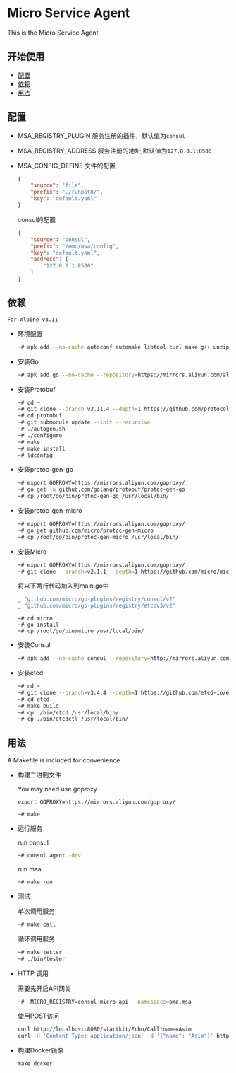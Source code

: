 # Micro Service Agent

This is the Micro Service Agent

## 开始使用

- [配置](#配置)
- [依赖](#依赖)
- [用法](#用法)

## 配置

- MSA_REGISTRY_PLUGIN
    服务注册的插件，默认值为`consul`

- MSA_REGISTRY_ADDRESS
    服务注册的地址,默认值为`127.0.0.1:8500`

- MSA_CONFIG_DEFINE
    文件的配置
    ```json
    {	
        "source": "file",
        "prefix": "./runpath/",
        "key": "default.yaml"
    }	
    ```

    consul的配置
    ```json
    {	
        "source": "consul",
        "prefix": "/omo/msa/config",
        "key": "default.yaml",
        "address": [
            "127.0.0.1:8500"
        ]
    }	
    ```

## 依赖

`For Alpine v3.11`

- 环境配置

    ```bash
    ~# apk add --no-cache autoconf automake libtool curl make g++ unzip alpine-sdk
    ```

- 安装Go

    ```bash
    ~# apk add go --no-cache --repository=https://mirrors.aliyun.com/alpine/v3.11/community/
    ```

- 安装Protobuf

    ```bash
    ~# cd ~
    ~# git clone --branch v3.11.4 --depth=1 https://github.com/protocolbuffers/protobuf
    ~# cd protobuf
    ~# git submodule update --init --recursive
    ~# ./autogen.sh
    ~# ./configure
    ~# make
    ~# make install
    ~# ldconfig
    ```

- 安装protoc-gen-go

    ```bash
    ~# export GOPROXY=https://mirrors.aliyun.com/goproxy/
    ~# go get -u github.com/golang/protobuf/protoc-gen-go
    ~# cp /root/go/bin/protoc-gen-go /usr/local/bin/
    ```

- 安装protoc-gen-micro

    ```bash
    ~# export GOPROXY=https://mirrors.aliyun.com/goproxy/
    ~# go get github.com/micro/protoc-gen-micro
    ~# cp /root/go/bin/protoc-gen-micro /usr/local/bin/
    ```

- 安装Micro

    ```bash
    ~# export GOPROXY=https://mirrors.aliyun.com/goproxy/
    ~# git clone --branch=v2.1.1 --depth=1 https://github.com/micro/micro
    ```

    将以下两行代码加入到main.go中
    ```go
    _ "github.com/micro/go-plugins/registry/consul/v2"
    _ "github.com/micro/go-plugins/registry/etcdv3/v2"
    ```

    ```
    ~# cd micro
    ~# go install
    ~# cp /root/go/bin/micro /usr/local/bin/
    ```

- 安装Consul

    ```bash
    ~# apk add --no-cache consul --repository=http://mirrors.aliyun.com/alpine/edge/testing/
    ```

- 安装etcd 

    ```bash
    ~# cd ~
    ~# git clone --branch=v3.4.4 --depth=1 https://github.com/etcd-io/etcd
    ~# cd etcd
    ~# make build
    ~# cp ./bin/etcd /usr/local/bin/
    ~# cp ./bin/etcdctl /usr/local/bin/
    ```

## 用法

A Makefile is included for convenience

- 构建二进制文件

    You may need use goproxy 
    ```
    export GOPROXY=https://mirrors.aliyun.com/goproxy/
    ```

    ```
    ~# make 
    ```

- 运行服务

    run consul
    ```bash
    ~# consul agent -dev
    ```

    run msa
    ```
    ~# make run
    ```

- 测试


    单次调用服务
    ```bash
    ~# make call
    ```

    循环调用服务
    ```bash
    ~# make tester
    ~# ./bin/tester
    ```

- HTTP 调用

    需要先开启API网关
    ```bash
    ~#  MICRO_REGISTRY=consul micro api --namespace=omo.msa
    ```

    使用POST访问
    ```bash
    curl http://localhost:8080/startkit/Echo/Call?name=Asim
    curl -H 'Content-Type: application/json' -d '{"name": "Asim"}' http://localhost:8080/startkit/Echo/Call
    ```

- 构建Docker镜像

    ```
    make docker
    ```
